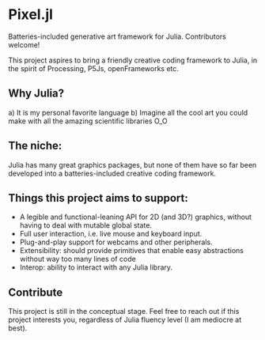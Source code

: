 # Pixel.jl
Batteries-included generative art framework for Julia. Contributors welcome!

This project aspires to bring a friendly creative coding framework to Julia, in the spirit of Processing, P5Js, openFrameworks etc. 

## Why Julia?

a) It is my personal favorite language
b) Imagine all the cool art you could make with all the amazing scientific libraries O_O

## The niche:
Julia has many great graphics packages, but none of them have so far been developed into a batteries-included creative coding framework. 

## Things this project aims to support:

- A legible and functional-leaning API for 2D (and 3D?) graphics, without having to deal with mutable global state.
- Full user interaction, i.e. live mouse and keyboard input.
- Plug-and-play support for webcams and other peripherals.
- Extensibility: should provide primitives that enable easy abstractions without way too many lines of code
- Interop: ability to interact with any Julia library.


## Contribute

This project is still in the conceptual stage. Feel free to reach out if this project interests you, regardless of Julia fluency level (I am mediocre at best).
